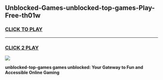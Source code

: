 
## Unblocked-Games-unblocked-top-games-Play-Free-th01w
<h3>
<a href="https://premium76.site?title=unblocked-top-games&ref=18A">CLICK TO PLAY</a></h3>
<hr>

<h3>
<a href="https://premium76.site?title=unblocked-top-games&ref=18A">CLICK 2 PLAY</a>
  
</h3>

<a href="https://premium76.site?title=unblocked-top-games&ref=18A"><img src="https://clearcache.store/games.png"></a>


**unblocked-top-games games unblocked: Your Gateway to Fun and Accessible Online Gaming**
